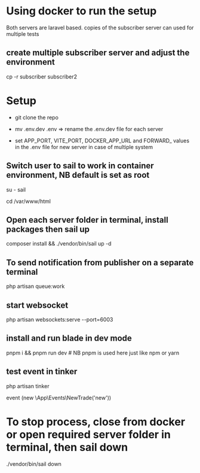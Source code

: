 # Using docker to run the setup

Both servers are laravel based. copies of the subscriber server can used for multiple tests

## create multiple subscriber server and adjust the environment 

cp -r subscriber subscriber2

# Setup

- git clone the repo

- mv .env.dev .env => rename the .env.dev file for each server

- set APP_PORT, VITE_PORT, DOCKER_APP_URL and FORWARD_ values in the .env file for new server in case of multiple system

## Switch user to sail to work in container environment, NB default is set as root

su - sail 

cd /var/www/html

## Open each server folder in terminal, install packages then sail up

composer install && ./vendor/bin/sail up -d

## To send notification from publisher on a separate terminal

php artisan queue:work

## start websocket  

php artisan websockets:serve --port=6003

## install and run blade in dev mode

pnpm i && pnpm run dev # NB pnpm is used here just like npm or yarn

## test event in tinker

php artisan tinker

event (new \App\Events\NewTrade('new'))


# To stop process, close from docker or open required server folder in terminal, then sail down

./vendor/bin/sail down
